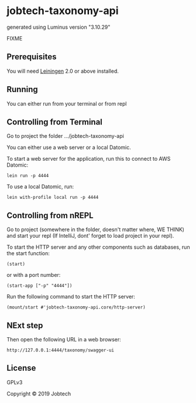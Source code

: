 # jobtech-taxonomy-api

generated using Luminus version "3.10.29"

FIXME

## Prerequisites

You will need [Leiningen][1] 2.0 or above installed.

[1]: https://github.com/technomancy/leiningen

## Running

You can either run from your terminal or from repl

## Controlling from Terminal

Go to project the folder .../jobtech-taxonomy-api

You can either use a web server or a local Datomic.

To start a web server for the application, run this
to connect to AWS Datomic:

    lein run -p 4444

To use a local Datomic, run:

    lein with-profile local run -p 4444


## Controlling from nREPL

Go to project (somewhere in the folder, doesn't matter where, WE THINK) and start your repl (If IntelliJ, dont' forget to  load project in your repl).

To start the HTTP server and any other components such as databases, run the start function:

    (start)

or with a port number:

    (start-app ["-p" "4444"])

Run the following command to start the HTTP server:

    (mount/start #'jobtech-taxonomy-api.core/http-server)
    
## NExt step
Then open the following URL in a web browser:

    http://127.0.0.1:4444/taxonomy/swagger-ui

## License

GPLv3

Copyright © 2019 Jobtech
